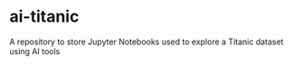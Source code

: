 # ai-titanic
A repository to store Jupyter Notebooks used to explore a Titanic dataset using AI tools

